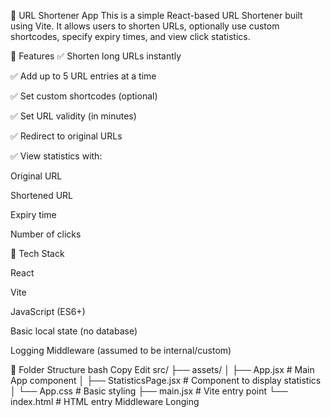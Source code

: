📄 URL Shortener App
This is a simple React-based URL Shortener built using Vite. It allows users to shorten URLs, optionally use custom shortcodes, specify expiry times, and view click statistics.

🚀 Features
✅ Shorten long URLs instantly

✅ Add up to 5 URL entries at a time

✅ Set custom shortcodes (optional)

✅ Set URL validity (in minutes)

✅ Redirect to original URLs

✅ View statistics with:

Original URL

Shortened URL

Expiry time

Number of clicks

🧠 Tech Stack

React

Vite

JavaScript (ES6+)

Basic local state (no database)

Logging Middleware (assumed to be internal/custom)

📁 Folder Structure
bash
Copy
Edit
src/
├── assets/
│   ├── App.jsx               # Main App component
│   ├── StatisticsPage.jsx   # Component to display statistics
│   └── App.css              # Basic styling
├── main.jsx                 # Vite entry point
└── index.html               # HTML entry
Middleware Longing
